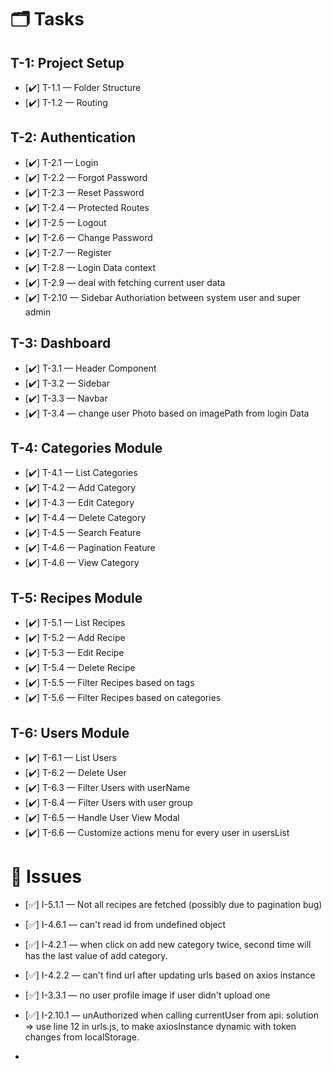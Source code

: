 # 🗂️ Tasks

## T-1: Project Setup

-   [✔️] T-1.1 — Folder Structure
-   [✔️] T-1.2 — Routing

## T-2: Authentication

<!-- todo -->

-   [✔️] T-2.1 — Login
-   [✔️] T-2.2 — Forgot Password
-   [✔️] T-2.3 — Reset Password
-   [✔️] T-2.4 — Protected Routes
-   [✔️] T-2.5 — Logout
-   [✔️] T-2.6 — Change Password
-   [✔️] T-2.7 — Register
-   [✔️] T-2.8 — Login Data context
-   [✔️] T-2.9 — deal with fetching current user data
-   [✔️] T-2.10 — Sidebar Authoriation between system user and super admin

## T-3: Dashboard

-   [✔️] T-3.1 — Header Component
-   [✔️] T-3.2 — Sidebar
-   [✔️] T-3.3 — Navbar
-   [✔️] T-3.4 — change user Photo based on imagePath from login Data

## T-4: Categories Module

-   [✔️] T-4.1 — List Categories
-   [✔️] T-4.2 — Add Category
-   [✔️] T-4.3 — Edit Category
-   [✔️] T-4.4 — Delete Category
-   [✔️] T-4.5 — Search Feature
-   [✔️] T-4.6 — Pagination Feature
-   [✔️] T-4.6 — View Category

## T-5: Recipes Module

-   [✔️] T-5.1 — List Recipes
-   [✔️] T-5.2 — Add Recipe
-   [✔️] T-5.3 — Edit Recipe
-   [✔️] T-5.4 — Delete Recipe
-   [✔️] T-5.5 — Filter Recipes based on tags
-   [✔️] T-5.6 — Filter Recipes based on categories

## T-6: Users Module

-   [✔️] T-6.1 — List Users
-   [✔️] T-6.2 — Delete User
-   [✔️] T-6.3 — Filter Users with userName
-   [✔️] T-6.4 — Filter Users with user group
-   [✔️] T-6.5 — Handle User View Modal
-   [✔️] T-6.6 — Customize actions menu for every user in usersList

# 🐛 Issues

-   [✅] I-5.1.1 — Not all recipes are fetched (possibly due to pagination bug)

-   [✅] I-4.6.1 — can't read id from undefined object
-   [✅] I-4.2.1 — when click on add new category twice, second time will has the last value of add category.
-   [✅] I-4.2.2 — can't find url after updating urls based on axios instance
-   [✅] I-3.3.1 — no user profile image if user didn't upload one
-   [✅] I-2.10.1 — unAuthorized when calling currentUser from api: solution => use <interceptors> line 12 in urls.js, to make axiosInstance dynamic with token changes from localStorage.
-
